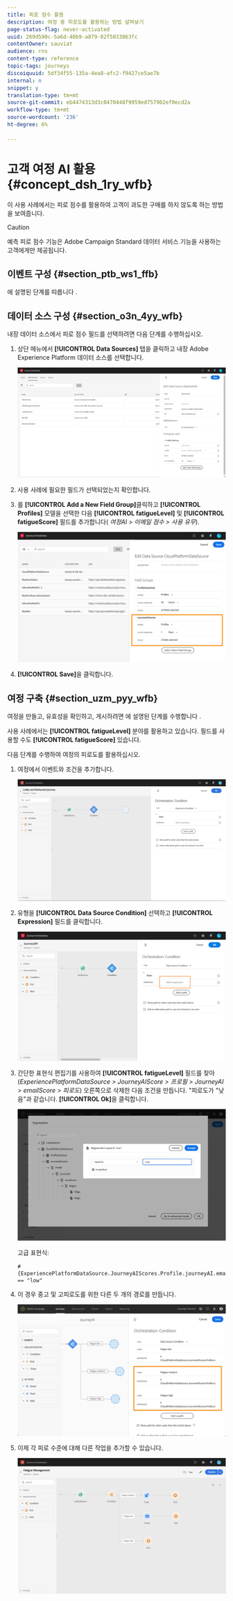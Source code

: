 ```yaml
---
title: 피로 점수 활용
description: 여정 중 피로도를 활용하는 방법 살펴보기
page-status-flag: never-activated
uuid: 269d590c-5a6d-40b9-a879-02f5033863fc
contentOwner: sauviat
audience: rns
content-type: reference
topic-tags: journeys
discoiquuid: 5df34f55-135a-4ea8-afc2-f9427ce5ae7b
internal: n
snippet: y
translation-type: tm+mt
source-git-commit: eb4474313d3c0470448f9959ed757902ef0ecd2a
workflow-type: tm+mt
source-wordcount: '236'
ht-degree: 6%

---
```



# 고객 여정 AI 활용 {#concept_dsh_1ry_wfb}

이 사용 사례에서는 피로 점수를 활용하여 고객이 과도한 구매를 하지 않도록 하는 방법을 보여줍니다.

>[!CAUTION]
>
>예측 피로 점수 기능은 Adobe Campaign Standard 데이터 서비스 기능을 사용하는 고객에게만 제공됩니다.

## 이벤트 구성 {#section_ptb_ws1_ffb}

에 설명된 단계를 따릅니다 [](../event/about-events.md).

## 데이터 소스 구성 {#section_o3n_4yy_wfb}

내장 데이터 소스에서 피로 점수 필드를 선택하려면 다음 단계를 수행하십시오.

1. 상단 메뉴에서 **[!UICONTROL Data Sources]** 탭을 클릭하고 내장 Adobe Experience Platform 데이터 소스를 선택합니다.

   ![](../assets/journey23.png)

1. 사용 사례에 필요한 필드가 선택되었는지 확인합니다.
1. 를 **[!UICONTROL Add a New Field Group]**&#x200B;클릭하고 **[!UICONTROL Profiles]** 모델을 선택한 다음 **[!UICONTROL fatigueLevel]** 및 **[!UICONTROL fatigueScore]** 필드를 추가합니다( _여정AI > 이메일 점수 > 사용 유무_).

   ![](../assets/journeyuc3_1.png)

1. **[!UICONTROL Save]**&#x200B;을 클릭합니다.

## 여정 구축 {#section_uzm_pyy_wfb}

여정을 만들고, 유효성을 확인하고, 게시하려면 에 설명된 단계를 수행합니다 [](../building-journeys/journey.md).

사용 사례에서는 **[!UICONTROL fatigueLevel]** 분야를 활용하고 있습니다. 필드를 사용할 수도 **[!UICONTROL fatigueScore]** 있습니다.

다음 단계를 수행하여 여정의 피로도를 활용하십시오.

1. 여정에서 이벤트와 조건을 추가합니다.

   ![](../assets/journeyuc2_14.png)

1. 유형을 **[!UICONTROL Data Source Condition]** 선택하고 **[!UICONTROL Expression]** 필드를 클릭합니다.

   ![](../assets/journeyuc3_2.png)

1. 간단한 표현식 편집기를 사용하여 **[!UICONTROL fatigueLevel]** 필드를 찾아(_ExperiencePlatformDataSource > JourneyAIScore > 프로필 > JourneyAI > emailScore > 피로도_) 오른쪽으로 삭제한 다음 조건을 만듭니다. &quot;피로도가 &quot;낮음&quot;과 같습니다. **[!UICONTROL Ok]**&#x200B;을 클릭합니다.

   ![](../assets/journeyuc3_3.png)

   고급 표현식:

   ```
   #{ExperiencePlatformDataSource.JourneyAIScores.Profile.journeyAI.emailScore.fatigue.fatigueLevel} == "low"
   ```

1. 이 경우 중고 및 고피로도를 위한 다른 두 개의 경로를 만듭니다.

   ![](../assets/journeyuc3_4.png)

1. 이제 각 피로 수준에 대해 다른 작업을 추가할 수 있습니다.

   ![](../assets/journeyuc3_5.png)
